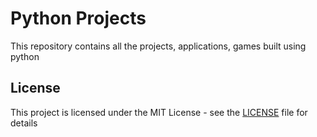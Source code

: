 # Python Projects

This repository contains all the projects, applications, games built using python

## License

This project is licensed under the MIT License - see the [LICENSE](LICENSE) file for details
